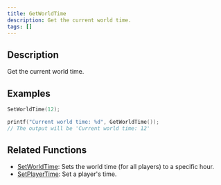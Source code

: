 ```yaml
---
title: GetWorldTime
description: Get the current world time.
tags: []
---
```


<VersionWarn version='omp v1.1.0.2612' />

## Description

Get the current world time.

## Examples

```c
SetWorldTime(12);

printf("Current world time: %d", GetWorldTime());
// The output will be 'Current world time: 12'
```

## Related Functions

- [SetWorldTime](SetWorldTime): Sets the world time (for all players) to a specific hour.
- [SetPlayerTime](SetPlayerTime): Set a player's time.